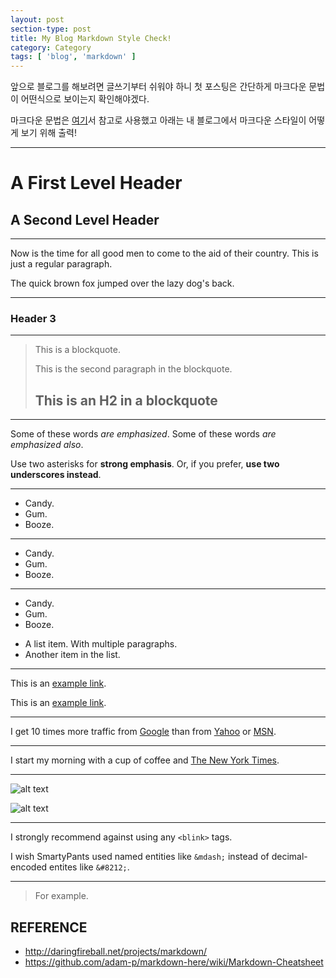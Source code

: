 ```yaml
---
layout: post
section-type: post
title: My Blog Markdown Style Check!
category: Category
tags: [ 'blog', 'markdown' ]
---
```


앞으로 블로그를 해보려면 글쓰기부터 쉬워야 하니 첫 포스팅은 간단하게 마크다운 문법이 어떤식으로 보이는지 확인해야겠다.

마크다운 문법은 [여기][99]서 참고로 사용했고 아래는 내 블로그에서 마크다운 스타일이 어떻게 보기 위해 출력!

[99]: http://daringfireball.net/projects/markdown/ "여기"

---

A First Level Header
====================

A Second Level Header
---------------------

---

Now is the time for all good men to come to
the aid of their country. This is just a
regular paragraph.

The quick brown fox jumped over the lazy
dog's back.

---

### Header 3

---

> This is a blockquote.
>
> This is the second paragraph in the blockquote.
>
> ## This is an H2 in a blockquote

---

Some of these words *are emphasized*.
Some of these words _are emphasized also_.

Use two asterisks for **strong emphasis**.
Or, if you prefer, __use two underscores instead__.

---

*   Candy.
*   Gum.
*   Booze.

---

+   Candy.
+   Gum.
+   Booze.

---

-   Candy.
-   Gum.
-   Booze.


*   A list item.
    With multiple paragraphs.
*   Another item in the list.

---

This is an [example link](http://example.com/).

This is an [example link](http://example.com/ "With a Title").

---

I get 10 times more traffic from [Google][1] than from
[Yahoo][2] or [MSN][3].

[1]: http://google.com/        "Google"
[2]: http://search.yahoo.com/  "Yahoo Search"
[3]: http://search.msn.com/    "MSN Search"

---

I start my morning with a cup of coffee and
[The New York Times][NY Times].

[ny times]: http://www.nytimes.com/

---

![alt text](/path/to/img.jpg "Title")

![alt text][id]

[id]: /path/to/img.jpg "Title"

---

I strongly recommend against using any `<blink>` tags.

I wish SmartyPants used named entities like `&mdash;`
instead of decimal-encoded entites like `&#8212;`.

---

<blockquote>
    <p>For example.</p>
</blockquote>

## REFERENCE
* http://daringfireball.net/projects/markdown/
* https://github.com/adam-p/markdown-here/wiki/Markdown-Cheatsheet